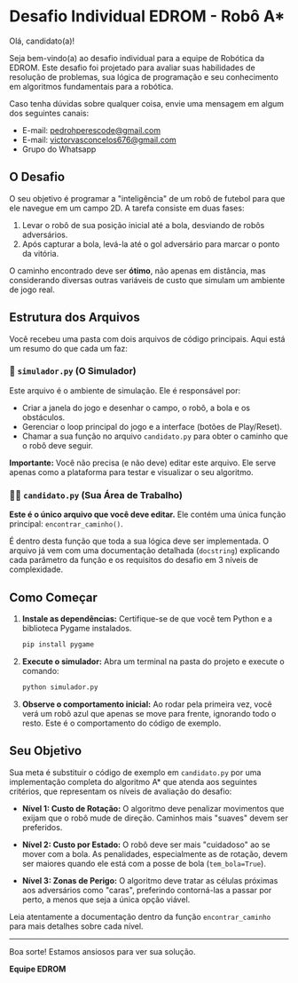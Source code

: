 # Desafio Individual EDROM - Robô A*

Olá, candidato(a)!

Seja bem-vindo(a) ao desafio individual para a equipe de Robótica da EDROM. Este desafio foi projetado para avaliar suas habilidades de resolução de problemas, sua lógica de programação e seu conhecimento em algoritmos fundamentais para a robótica.

Caso tenha dúvidas sobre qualquer coisa, envie uma mensagem em algum dos seguintes canais:
- E-mail: pedrohperescode@gmail.com
- E-mail: victorvasconcelos676@gmail.com
- Grupo do Whatsapp


## O Desafio

O seu objetivo é programar a "inteligência" de um robô de futebol para que ele navegue em um campo 2D. A tarefa consiste em duas fases:
1.  Levar o robô de sua posição inicial até a bola, desviando de robôs adversários.
2.  Após capturar a bola, levá-la até o gol adversário para marcar o ponto da vitória.

O caminho encontrado deve ser **ótimo**, não apenas em distância, mas considerando diversas outras variáveis de custo que simulam um ambiente de jogo real.

## Estrutura dos Arquivos

Você recebeu uma pasta com dois arquivos de código principais. Aqui está um resumo do que cada um faz:

### 📄 `simulador.py` (O Simulador)

Este arquivo é o ambiente de simulação. Ele é responsável por:
-   Criar a janela do jogo e desenhar o campo, o robô, a bola e os obstáculos.
-   Gerenciar o loop principal do jogo e a interface (botões de Play/Reset).
-   Chamar a sua função no arquivo `candidato.py` para obter o caminho que o robô deve seguir.

**Importante:** Você não precisa (e não deve) editar este arquivo. Ele serve apenas como a plataforma para testar e visualizar o seu algoritmo.

### 👨‍💻 `candidato.py` (Sua Área de Trabalho)

**Este é o único arquivo que você deve editar.** Ele contém uma única função principal: `encontrar_caminho()`.

É dentro desta função que toda a sua lógica deve ser implementada. O arquivo já vem com uma documentação detalhada (`docstring`) explicando cada parâmetro da função e os requisitos do desafio em 3 níveis de complexidade.

## Como Começar

1.  **Instale as dependências:** Certifique-se de que você tem Python e a biblioteca Pygame instalados.
    ```bash
    pip install pygame
    ```
2.  **Execute o simulador:** Abra um terminal na pasta do projeto e execute o comando:
    ```bash
    python simulador.py
    ```
3.  **Observe o comportamento inicial:** Ao rodar pela primeira vez, você verá um robô azul que apenas se move para frente, ignorando todo o resto. Este é o comportamento do código de exemplo.

## Seu Objetivo

Sua meta é substituir o código de exemplo em `candidato.py` por uma implementação completa do algoritmo A* que atenda aos seguintes critérios, que representam os níveis de avaliação do desafio:

-   **Nível 1: Custo de Rotação:** O algoritmo deve penalizar movimentos que exijam que o robô mude de direção. Caminhos mais "suaves" devem ser preferidos.

-   **Nível 2: Custo por Estado:** O robô deve ser mais "cuidadoso" ao se mover com a bola. As penalidades, especialmente as de rotação, devem ser maiores quando ele está com a posse de bola (`tem_bola=True`).

-   **Nível 3: Zonas de Perigo:** O algoritmo deve tratar as células próximas aos adversários como "caras", preferindo contorná-las a passar por perto, a menos que seja a única opção viável.

Leia atentamente a documentação dentro da função `encontrar_caminho` para mais detalhes sobre cada nível.

---

Boa sorte! Estamos ansiosos para ver sua solução.

**Equipe EDROM**
